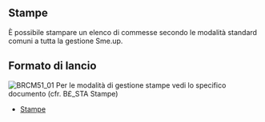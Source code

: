 ## Stampe
È possibile stampare un elenco di commesse secondo le modalità standard comuni a tutta la gestione Sme.up.
## Formato di lancio
![BRCM51_01](https://doc.smeup.com/immagini/MBDOC_OGG-P_BRCM51/BRCM51_01.png)
Per le modalità di gestione stampe vedi lo specifico documento (cfr. B£_STA Stampe)
- [Stampe](Sorgenti/DOC_OPE/TA/B£AMO/B£_STA)
